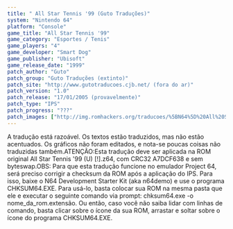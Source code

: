 ```yaml
---
title: " All Star Tennis '99 (Guto Traduções)"
system: "Nintendo 64"
platform: "Console"
game_title: "All Star Tennis '99"
game_category: "Esportes / Tenis"
game_players: "4"
game_developer: "Smart Dog"
game_publisher: "Ubisoft"
game_release_date: "1999"
patch_author: "Guto"
patch_group: "Guto Traduções (extinto)"
patch_site: "http://www.gutotraducoes.cjb.net/ (fora do ar)"
patch_version: "1.0"
patch_release: "17/01/2005 (provavelmente)"
patch_type: "IPS"
patch_progress: "???"
patch_images: ["http://img.romhackers.org/traducoes/%5BN64%5D%20All%20Star%20Tennis%20'99%20-%20Guto%20-%201.jpg","http://img.romhackers.org/traducoes/%5BN64%5D%20All%20Star%20Tennis%20'99%20-%20Guto%20-%202.jpg","http://img.romhackers.org/traducoes/%5BN64%5D%20All%20Star%20Tennis%20'99%20-%20Guto%20-%203.jpg"]
---
```

A tradução está razoável. Os textos estão traduzidos, mas não estão acentuados. Os gráficos não foram editados, e nota-se poucas coisas não traduzidas também.ATENÇÃO:Esta tradução deve ser aplicada na ROM original All Star Tennis '99 (U) [!].z64, com CRC32 A7DCF638 e sem byteswap.OBS: Para que esta tradução funcione no emulador Project 64, será preciso corrigir a checksum da ROM após a aplicação do IPS. Para isso, baixe o N64 Development Starter Kit (aka n64demo) e use o programa CHKSUM64.EXE. Para usá-lo, basta colocar sua ROM na mesma pasta que ele e executar o seguinte comando via prompt: chksum64.exe -o nome_da_rom.extensão. Ou então, caso você não saiba lidar com linhas de comando, basta clicar sobre o ícone da sua ROM, arrastar e soltar sobre o ícone do programa CHKSUM64.EXE.